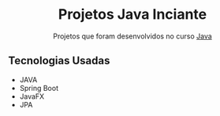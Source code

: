 <h1 align="center">Projetos Java Inciante</h1>

<p align="center">Projetos que foram desenvolvidos no curso <a href="https://www.udemy.com/course/fundamentos-de-programacao-com-java/" target="_blank">Java</a></p>

<h2>Tecnologias Usadas</h2>
<ul>
    <li>JAVA</li>
    <li>Spring Boot</li>
    <li>JavaFX</li>
    <li>JPA</li>
</ul>